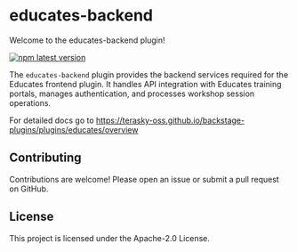 # educates-backend

Welcome to the educates-backend plugin!

[![npm latest version](https://img.shields.io/npm/v/@terasky/backstage-plugin-educates-backend/latest.svg)](https://www.npmjs.com/package/@terasky/backstage-plugin-educates-backend)

The `educates-backend` plugin provides the backend services required for the Educates frontend plugin. It handles API integration with Educates training portals, manages authentication, and processes workshop session operations.

For detailed docs go to https://terasky-oss.github.io/backstage-plugins/plugins/educates/overview

## Contributing
Contributions are welcome! Please open an issue or submit a pull request on GitHub.

## License
This project is licensed under the Apache-2.0 License.